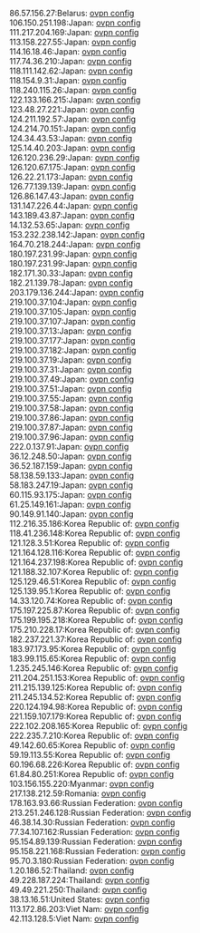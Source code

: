 86.57.156.27:Belarus: [ovpn config](vpn/86_57_156_27.ovpn)  
106.150.251.198:Japan: [ovpn config](vpn/106_150_251_198.ovpn)  
111.217.204.169:Japan: [ovpn config](vpn/111_217_204_169.ovpn)  
113.158.227.55:Japan: [ovpn config](vpn/113_158_227_55.ovpn)  
114.16.18.46:Japan: [ovpn config](vpn/114_16_18_46.ovpn)  
117.74.36.210:Japan: [ovpn config](vpn/117_74_36_210.ovpn)  
118.111.142.62:Japan: [ovpn config](vpn/118_111_142_62.ovpn)  
118.154.9.31:Japan: [ovpn config](vpn/118_154_9_31.ovpn)  
118.240.115.26:Japan: [ovpn config](vpn/118_240_115_26.ovpn)  
122.133.166.215:Japan: [ovpn config](vpn/122_133_166_215.ovpn)  
123.48.27.221:Japan: [ovpn config](vpn/123_48_27_221.ovpn)  
124.211.192.57:Japan: [ovpn config](vpn/124_211_192_57.ovpn)  
124.214.70.151:Japan: [ovpn config](vpn/124_214_70_151.ovpn)  
124.34.43.53:Japan: [ovpn config](vpn/124_34_43_53.ovpn)  
125.14.40.203:Japan: [ovpn config](vpn/125_14_40_203.ovpn)  
126.120.236.29:Japan: [ovpn config](vpn/126_120_236_29.ovpn)  
126.120.67.175:Japan: [ovpn config](vpn/126_120_67_175.ovpn)  
126.22.21.173:Japan: [ovpn config](vpn/126_22_21_173.ovpn)  
126.77.139.139:Japan: [ovpn config](vpn/126_77_139_139.ovpn)  
126.86.147.43:Japan: [ovpn config](vpn/126_86_147_43.ovpn)  
131.147.226.44:Japan: [ovpn config](vpn/131_147_226_44.ovpn)  
143.189.43.87:Japan: [ovpn config](vpn/143_189_43_87.ovpn)  
14.132.53.65:Japan: [ovpn config](vpn/14_132_53_65.ovpn)  
153.232.238.142:Japan: [ovpn config](vpn/153_232_238_142.ovpn)  
164.70.218.244:Japan: [ovpn config](vpn/164_70_218_244.ovpn)  
180.197.231.99:Japan: [ovpn config](vpn/180_197_231_99.ovpn)  
180.197.231.99:Japan: [ovpn config](vpn/180_197_231_99.ovpn)  
182.171.30.33:Japan: [ovpn config](vpn/182_171_30_33.ovpn)  
182.21.139.78:Japan: [ovpn config](vpn/182_21_139_78.ovpn)  
203.179.136.244:Japan: [ovpn config](vpn/203_179_136_244.ovpn)  
219.100.37.104:Japan: [ovpn config](vpn/219_100_37_104.ovpn)  
219.100.37.105:Japan: [ovpn config](vpn/219_100_37_105.ovpn)  
219.100.37.107:Japan: [ovpn config](vpn/219_100_37_107.ovpn)  
219.100.37.13:Japan: [ovpn config](vpn/219_100_37_13.ovpn)  
219.100.37.177:Japan: [ovpn config](vpn/219_100_37_177.ovpn)  
219.100.37.182:Japan: [ovpn config](vpn/219_100_37_182.ovpn)  
219.100.37.19:Japan: [ovpn config](vpn/219_100_37_19.ovpn)  
219.100.37.31:Japan: [ovpn config](vpn/219_100_37_31.ovpn)  
219.100.37.49:Japan: [ovpn config](vpn/219_100_37_49.ovpn)  
219.100.37.51:Japan: [ovpn config](vpn/219_100_37_51.ovpn)  
219.100.37.55:Japan: [ovpn config](vpn/219_100_37_55.ovpn)  
219.100.37.58:Japan: [ovpn config](vpn/219_100_37_58.ovpn)  
219.100.37.86:Japan: [ovpn config](vpn/219_100_37_86.ovpn)  
219.100.37.87:Japan: [ovpn config](vpn/219_100_37_87.ovpn)  
219.100.37.96:Japan: [ovpn config](vpn/219_100_37_96.ovpn)  
222.0.137.91:Japan: [ovpn config](vpn/222_0_137_91.ovpn)  
36.12.248.50:Japan: [ovpn config](vpn/36_12_248_50.ovpn)  
36.52.187.159:Japan: [ovpn config](vpn/36_52_187_159.ovpn)  
58.138.59.133:Japan: [ovpn config](vpn/58_138_59_133.ovpn)  
58.183.247.19:Japan: [ovpn config](vpn/58_183_247_19.ovpn)  
60.115.93.175:Japan: [ovpn config](vpn/60_115_93_175.ovpn)  
61.25.149.161:Japan: [ovpn config](vpn/61_25_149_161.ovpn)  
90.149.91.140:Japan: [ovpn config](vpn/90_149_91_140.ovpn)  
112.216.35.186:Korea Republic of: [ovpn config](vpn/112_216_35_186.ovpn)  
118.41.236.148:Korea Republic of: [ovpn config](vpn/118_41_236_148.ovpn)  
121.128.3.51:Korea Republic of: [ovpn config](vpn/121_128_3_51.ovpn)  
121.164.128.116:Korea Republic of: [ovpn config](vpn/121_164_128_116.ovpn)  
121.164.237.198:Korea Republic of: [ovpn config](vpn/121_164_237_198.ovpn)  
121.188.32.107:Korea Republic of: [ovpn config](vpn/121_188_32_107.ovpn)  
125.129.46.51:Korea Republic of: [ovpn config](vpn/125_129_46_51.ovpn)  
125.139.95.1:Korea Republic of: [ovpn config](vpn/125_139_95_1.ovpn)  
14.33.120.74:Korea Republic of: [ovpn config](vpn/14_33_120_74.ovpn)  
175.197.225.87:Korea Republic of: [ovpn config](vpn/175_197_225_87.ovpn)  
175.199.195.218:Korea Republic of: [ovpn config](vpn/175_199_195_218.ovpn)  
175.210.228.17:Korea Republic of: [ovpn config](vpn/175_210_228_17.ovpn)  
182.237.221.37:Korea Republic of: [ovpn config](vpn/182_237_221_37.ovpn)  
183.97.173.95:Korea Republic of: [ovpn config](vpn/183_97_173_95.ovpn)  
183.99.115.65:Korea Republic of: [ovpn config](vpn/183_99_115_65.ovpn)  
1.235.245.146:Korea Republic of: [ovpn config](vpn/1_235_245_146.ovpn)  
211.204.251.153:Korea Republic of: [ovpn config](vpn/211_204_251_153.ovpn)  
211.215.139.125:Korea Republic of: [ovpn config](vpn/211_215_139_125.ovpn)  
211.245.134.52:Korea Republic of: [ovpn config](vpn/211_245_134_52.ovpn)  
220.124.194.98:Korea Republic of: [ovpn config](vpn/220_124_194_98.ovpn)  
221.159.107.179:Korea Republic of: [ovpn config](vpn/221_159_107_179.ovpn)  
222.102.208.165:Korea Republic of: [ovpn config](vpn/222_102_208_165.ovpn)  
222.235.7.210:Korea Republic of: [ovpn config](vpn/222_235_7_210.ovpn)  
49.142.60.65:Korea Republic of: [ovpn config](vpn/49_142_60_65.ovpn)  
59.19.113.55:Korea Republic of: [ovpn config](vpn/59_19_113_55.ovpn)  
60.196.68.226:Korea Republic of: [ovpn config](vpn/60_196_68_226.ovpn)  
61.84.80.251:Korea Republic of: [ovpn config](vpn/61_84_80_251.ovpn)  
103.156.155.220:Myanmar: [ovpn config](vpn/103_156_155_220.ovpn)  
217.138.212.59:Romania: [ovpn config](vpn/217_138_212_59.ovpn)  
178.163.93.66:Russian Federation: [ovpn config](vpn/178_163_93_66.ovpn)  
213.251.246.128:Russian Federation: [ovpn config](vpn/213_251_246_128.ovpn)  
46.38.14.30:Russian Federation: [ovpn config](vpn/46_38_14_30.ovpn)  
77.34.107.162:Russian Federation: [ovpn config](vpn/77_34_107_162.ovpn)  
95.154.89.139:Russian Federation: [ovpn config](vpn/95_154_89_139.ovpn)  
95.158.221.168:Russian Federation: [ovpn config](vpn/95_158_221_168.ovpn)  
95.70.3.180:Russian Federation: [ovpn config](vpn/95_70_3_180.ovpn)  
1.20.186.52:Thailand: [ovpn config](vpn/1_20_186_52.ovpn)  
49.228.187.224:Thailand: [ovpn config](vpn/49_228_187_224.ovpn)  
49.49.221.250:Thailand: [ovpn config](vpn/49_49_221_250.ovpn)  
38.13.16.51:United States: [ovpn config](vpn/38_13_16_51.ovpn)  
113.172.86.203:Viet Nam: [ovpn config](vpn/113_172_86_203.ovpn)  
42.113.128.5:Viet Nam: [ovpn config](vpn/42_113_128_5.ovpn)  
